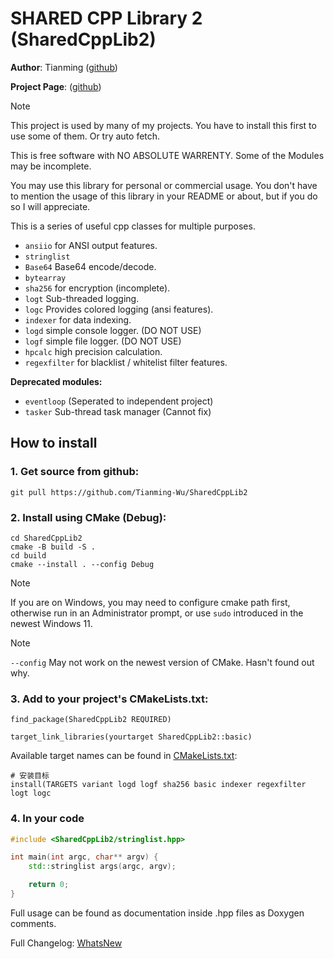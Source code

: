# SHARED CPP Library 2 (SharedCppLib2)

**Author**: Tianming ([github](https://github.com/Tianming-Wu))

**Project Page**: ([github](https://github.com/Tianming-Wu/SharedCppLib2))

> [!NOTE]
> This project is used by many of my projects. You have to install this first to use some of them. Or try auto fetch.

This is free software with NO ABSOLUTE WARRENTY. Some of the Modules
may be incomplete.

You may use this library for personal or commercial usage. You don't
have to mention the usage of this library in your README or about,
but if you do so I will appreciate.

This is a series of useful cpp classes for multiple purposes.

- `ansiio` for ANSI output features.
- `stringlist`
- `Base64` Base64 encode/decode.
- `bytearray`
- `sha256` for encryption (incomplete).
- `logt` Sub-threaded logging.
- `logc` Provides colored logging (ansi features).
- `indexer` for data indexing.
- `logd` simple console logger. (DO NOT USE)
- `logf` simple file logger. (DO NOT USE)
- `hpcalc` high precision calculation.
- `regexfilter` for blacklist / whitelist filter features.

**Deprecated modules:**
- `eventloop` (Seperated to independent project)
- `tasker` Sub-thread task manager (Cannot fix)

## How to install
### 1. Get source from github:
```
git pull https://github.com/Tianming-Wu/SharedCppLib2
```

### 2. Install using CMake (Debug):
```
cd SharedCppLib2
cmake -B build -S .
cd build
cmake --install . --config Debug
```
> [!NOTE]
> If you are on Windows, you may need to configure cmake path first, otherwise run in an Administrator prompt, or use `sudo` introduced in the newest Windows 11.

> [!NOTE]
> `--config` May not work on the newest version of CMake. Hasn't found out why.

### 3. Add to your project's CMakeLists.txt:
```
find_package(SharedCppLib2 REQUIRED)

target_link_libraries(yourtarget SharedCppLib2::basic)
```

Available target names can be found in [CMakeLists.txt](CMakeLists.txt):
```
# 安装目标
install(TARGETS variant logd logf sha256 basic indexer regexfilter logt logc
```

### 4. In your code
```cpp
#include <SharedCppLib2/stringlist.hpp>

int main(int argc, char** argv) {
    std::stringlist args(argc, argv);

    return 0;
}
```
Full usage can be found as documentation inside .hpp files as Doxygen comments.

Full Changelog: [WhatsNew](WhatsNew)

